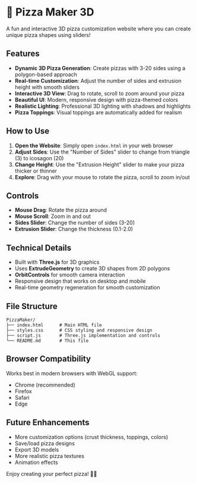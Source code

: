 # 🍕 Pizza Maker 3D

A fun and interactive 3D pizza customization website where you can create unique pizza shapes using sliders!

## Features

- **Dynamic 3D Pizza Generation**: Create pizzas with 3-20 sides using a polygon-based approach
- **Real-time Customization**: Adjust the number of sides and extrusion height with smooth sliders
- **Interactive 3D View**: Drag to rotate, scroll to zoom around your pizza
- **Beautiful UI**: Modern, responsive design with pizza-themed colors
- **Realistic Lighting**: Professional 3D lighting with shadows and highlights
- **Pizza Toppings**: Visual toppings are automatically added for realism

## How to Use

1. **Open the Website**: Simply open `index.html` in your web browser
2. **Adjust Sides**: Use the "Number of Sides" slider to change from triangle (3) to icosagon (20)
3. **Change Height**: Use the "Extrusion Height" slider to make your pizza thicker or thinner
4. **Explore**: Drag with your mouse to rotate the pizza, scroll to zoom in/out

## Controls

- **Mouse Drag**: Rotate the pizza around
- **Mouse Scroll**: Zoom in and out
- **Sides Slider**: Change the number of sides (3-20)
- **Extrusion Slider**: Change the thickness (0.1-2.0)

## Technical Details

- Built with **Three.js** for 3D graphics
- Uses **ExtrudeGeometry** to create 3D shapes from 2D polygons
- **OrbitControls** for smooth camera interaction
- Responsive design that works on desktop and mobile
- Real-time geometry regeneration for smooth customization

## File Structure

```
PizzaMaker/
├── index.html      # Main HTML file
├── styles.css      # CSS styling and responsive design
├── script.js       # Three.js implementation and controls
└── README.md       # This file
```

## Browser Compatibility

Works best in modern browsers with WebGL support:
- Chrome (recommended)
- Firefox
- Safari
- Edge

## Future Enhancements

- More customization options (crust thickness, toppings, colors)
- Save/load pizza designs
- Export 3D models
- More realistic pizza textures
- Animation effects

Enjoy creating your perfect pizza! 🍕✨
